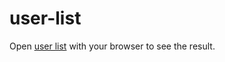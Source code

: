 # user-list

Open [user list](https://user-list-eight.vercel.app/) with your browser to see the result.
